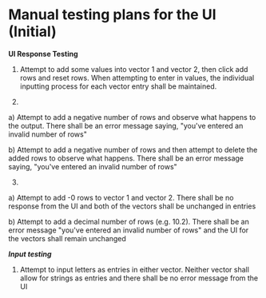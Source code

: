 # **Manual testing plans for the UI (Initial)**

**UI Response Testing**

1. Attempt to add some values into vector 1 and vector 2, then click add rows and reset rows. When attempting to enter in values, the individual inputting process for each vector entry shall be maintained. 

2. 

a) Attempt to add a negative number of rows and observe what happens to the output. There shall be an error message  saying, "you've entered an invalid number of rows"

b) Attempt to add a negative number of rows and then attempt to delete the added rows to observe what happens. There shall be an error message saying, "you've entered an invalid number of rows"

3.

a) Attempt to add -0 rows to vector 1 and vector 2. There shall be no response from the UI and both of the vectors shall be unchanged in entries

b) Attempt to add a decimal number of rows (e.g. 10.2). There shall be an error message "you've entered an invalid number of rows" and the UI for the vectors shall remain unchanged

***Input testing***

1. Attempt to input letters as entries in either vector. Neither vector shall allow for strings as entries and there shall be no error message from the UI

